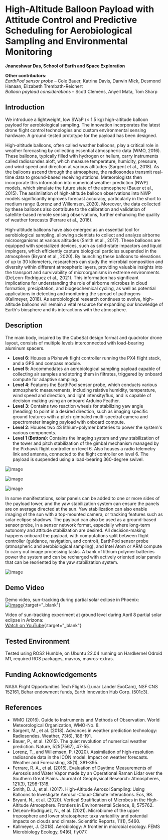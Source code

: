 # High-Altitude Balloon Payload with Attitude Control and Predictive Scheduling for Aerobiological Sampling and Environmental Monitoring

**Jnaneshwar Das, School of Earth and Space Exploration**

**Other contributors:**  
*EarthPod sensor probe* – Cole Bauer, Katrina Davis, Darwin Mick, Desmond Hanaan, Elizabeth Trembath-Reichert  
*Balloon payload considerations* – Scott Clemens, Anyell Mata, Tom Sharp

## Introduction

We introduce a lightweight, low SWaP (< 1.5 kg) high-altitude balloon payload for aerobiological sampling. The innovation incorporates the latest drone flight control technologies and custom environmental sensing hardware. A ground-tested prototype for the payload has been designed.

High-altitude balloons, often called weather balloons, play a critical role in weather forecasting by collecting essential atmospheric data (WMO, 2016). These balloons, typically filled with hydrogen or helium, carry instruments called radiosondes aloft, which measure temperature, humidity, pressure, and wind speed and direction at various altitudes (Sargent et al., 2018). As the balloons ascend through the atmosphere, the radiosondes transmit real-time data to ground-based receiving stations. Meteorologists then incorporate this information into numerical weather prediction (NWP) models, which simulate the future state of the atmosphere (Bauer et al., 2015). The assimilation of high-altitude balloon observations into NWP models significantly improves forecast accuracy, particularly in the short to medium range (Lorenz and Willemsen, 2020). Moreover, the data collected by these balloons also contribute to the calibration and validation of satellite-based remote sensing observations, further enhancing the quality of weather forecasts (Ferrare et al., 2016).

High-altitude balloons have also emerged as an essential tool for aerobiological sampling, allowing scientists to collect and analyze airborne microorganisms at various altitudes (Smith et al., 2017). These balloons are equipped with specialized devices, such as solid-state impactors and liquid impingers, which efficiently capture biological particles suspended in the atmosphere (Bryant et al., 2020). By launching these balloons to elevations of up to 30 kilometers, researchers can study the microbial composition and diversity within different atmospheric layers, providing valuable insights into the transport and survivability of microorganisms in extreme environments (DeLeon-Rodriguez et al., 2021). This information has significant implications for understanding the role of airborne microbes in cloud formation, precipitation, and biogeochemical cycling, as well as potential applications in detecting and monitoring the spread of pathogens (Kallmeyer, 2018). As aerobiological research continues to evolve, high-altitude balloons will remain a vital resource for expanding our knowledge of Earth's biosphere and its interactions with the atmosphere.


## Description

The main body, inspired by the CubeSat design format and quadrotor drone layout, consists of multiple levels interconnected with load-bearing aluminum spacers. 

- **Level 6**: Houses a Pixhawk flight controller running the PX4 flight stack, and a GPS and compass module.
- **Level 5**: Accommodates an aerobiological sampling payload capable of collecting air samples and storing them in filtrates, triggered by onboard compute for adaptive sampling.
- **Level 4**: Features the EarthPod sensor probe, which conducts various atmospheric measurements, including relative humidity, temperature, wind speed and direction, and light intensity/flux, and is capable of decision-making using an onboard Arduino Feather.
- **Level 3**: Contains two reaction wheels for stabilizing yaw angle (heading) to point in a desired direction, such as imaging specific ground features with a pitch-gimbaled multi-spectral camera and spectrometer imaging payload with onboard compute.
- **Level 2**: Houses two 4S lithium-polymer batteries to power the system's various components.
- **Level 1 (Bottom)**: Contains the imaging system and yaw stabilization of the tower and pitch stabilization of the gimbal mechanism managed by the Pixhawk flight controller on level 6. Also houses a radio telemetry link and antenna, connected to the flight controller on level 6. The payload is suspended using a load-bearing 360-degree swivel.

![image](https://github.com/darknight-007/dreams-pod-high-altitude/assets/3958994/82b1199c-2163-4a96-8eea-ca734cfbffe7)

![image](https://github.com/darknight-007/dreams-pod-high-altitude/assets/3958994/3326ffeb-d4bd-4b31-a082-8ec8b4db836c)

![image](https://github.com/darknight-007/dreams-pod-high-altitude/assets/3958994/ee785b45-6aeb-4c6c-bdc6-8917d78ce8d2)

In some manifestations, solar panels can be added to one or more sides of the payload tower, and the yaw stabilization system can ensure the panels are on average directed at the sun. Yaw stabilization can also enable imaging of the sun with a top-mounted camera, or tracking features such as solar eclipse shadows. The payload can also be used as a ground-based sensor probe, in a sensor network format, especially where long-term autonomy and attitude stabilization are desired. All decision-making happens onboard the payload, with computations split between flight controller (guidance, navigation, and control), EarthPod sensor probe (atmospheric and aerobiological sampling), and Intel Atom or ARM compute to carry out image processing tasks. A bank of lithium polymer batteries power the system and can be recharged with actively oriented solar panels that can be reoriented by the yaw stabilization system.

![image](https://github.com/darknight-007/dreams-pod-high-altitude/assets/3958994/ffbbd9b4-0b26-4eef-856f-b4dff0201f8b)

## Demo Video

Demo video, sun-tracking during partial solar eclipse in Phoenix:  
[![image](https://github.com/darknight-007/dreams-pod-high-altitude/assets/3958994/f91c6c9b-8ab2-41e5-bf43-cf0af7ba206e)](https://github.com/darknight-007/dreams-pod-high-altitude/assets/3958994/a45d4cd9-dda4-4b37-beda-d7d8ff1691a0){:target="_blank"}

Video of sun-tracking experiment at ground level during April 8 partial solar eclipse in Arizona:  
[Watch on YouTube](https://www.youtube.com/shorts/dlAszII4H6c){:target="_blank"}

## Tested Environment

Tested using ROS2 Humble, on Ubuntu 22.04 running on Hardkernel Odroid M1, required ROS packages, mavros, mavros-extras.

## Funding Acknowledgements

NASA Flight Opportunities Tech Flights (Lunar Lander ExoCam), NSF CNS 152161, Behar endowment funds, Earth Innovation Hub Corp. (501c3).

## References

- WMO (2016). Guide to Instruments and Methods of Observation. World Meteorological Organization, WMO-No. 8.
- Sargent, M., et al. (2018). Advances in weather prediction technology: Radiosondes. Weather, 73(6), 186-191.
- Bauer, P., et al. (2015). The quiet revolution of numerical weather prediction. Nature, 525(7567), 47-55.
- Lorenz, T., and Willemsen, P. (2020). Assimilation of high-resolution radiosonde data in the ICON model: Impact on weather forecasts. Weather and Forecasting, 35(1), 381-395.
- Ferrare, R. A., et al. (2016). Evaluation of Daytime Measurements of Aerosols and Water Vapor made by an Operational Raman Lidar over the Southern Great Plains. Journal of Geophysical Research: Atmospheres, 121(3), 1298-1318.
- Smith, D. J., et al. (2017). High-Altitude Aerosol Sampling: Using Balloons to Investigate Aerosol-Cloud-Climate Interactions. Eos, 98.
- Bryant, N., et al. (2020). Vertical Stratification of Microbes in the High-Altitude Atmosphere. Frontiers in Environmental Science, 8, 575762.
- DeLeon-Rodriguez, N., et al. (2021). Microbiome of the upper troposphere and lower stratosphere: taxa variability and potential impacts on clouds and climate. Scientific Reports, 11(1), 5460.
- Kallmeyer, J. (2018). Aerobiology: A frontier in microbial ecology. FEMS Microbiology Ecology, 94(6), fiy077.
